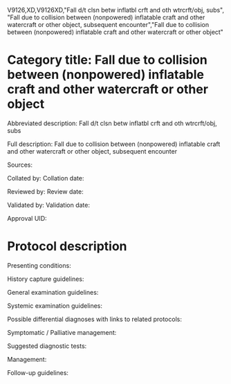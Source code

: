V9126,XD,V9126XD,"Fall d/t clsn betw inflatbl crft and oth wtrcrft/obj, subs", "Fall due to collision between (nonpowered) inflatable craft and other watercraft or other object, subsequent encounter","Fall due to collision between (nonpowered) inflatable craft and other watercraft or other object"
# Category title: Fall due to collision between (nonpowered) inflatable craft and other watercraft or other object

Abbreviated description: Fall d/t clsn betw inflatbl crft and oth wtrcrft/obj, subs

Full description: Fall due to collision between (nonpowered) inflatable craft and other watercraft or other object, subsequent encounter

Sources:

Collated by:
Collation date:

Reviewed by:
Review date:

Validated by:
Validation date:

Approval UID:

# Protocol description

Presenting conditions:

History capture guidelines:

General examination guidelines:

Systemic examination guidelines:

Possible differential diagnoses with links to related protocols:

Symptomatic / Palliative management:

Suggested diagnostic tests:

Management:

Follow-up guidelines:
